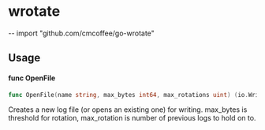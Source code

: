 # wrotate
--
    import "github.com/cmcoffee/go-wrotate"


## Usage

#### func  OpenFile

```go
func OpenFile(name string, max_bytes int64, max_rotations uint) (io.WriteCloser, error)
```
Creates a new log file (or opens an existing one) for writing. max_bytes is
threshold for rotation, max_rotation is number of previous logs to hold on to.
